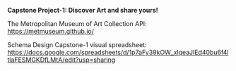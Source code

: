 

**Capstone Project-1: Discover Art and share yours!**


The Metropolitan Museum of Art Collection API:
https://metmuseum.github.io/

Schema Design Capstone-1 visual spreadsheet:
https://docs.google.com/spreadsheets/d/1p7aFy39kOW_xlqeaJlEd40bu6f4ltlaFESMGKDfLMtA/edit?usp=sharing